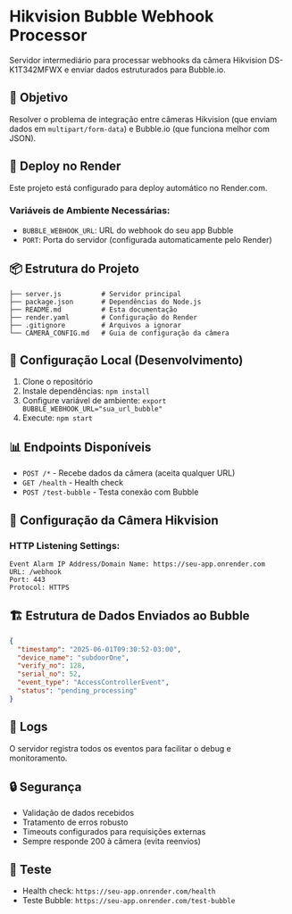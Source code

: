 # Hikvision Bubble Webhook Processor

Servidor intermediário para processar webhooks da câmera Hikvision DS-K1T342MFWX e enviar dados estruturados para Bubble.io.

## 🎯 Objetivo

Resolver o problema de integração entre câmeras Hikvision (que enviam dados em `multipart/form-data`) e Bubble.io (que funciona melhor com JSON).

## 🚀 Deploy no Render

Este projeto está configurado para deploy automático no Render.com.

### Variáveis de Ambiente Necessárias:

- `BUBBLE_WEBHOOK_URL`: URL do webhook do seu app Bubble
- `PORT`: Porta do servidor (configurada automaticamente pelo Render)

## 📦 Estrutura do Projeto

```
├── server.js          # Servidor principal
├── package.json       # Dependências do Node.js
├── README.md          # Esta documentação
├── render.yaml        # Configuração do Render
├── .gitignore         # Arquivos a ignorar
└── CAMERA_CONFIG.md   # Guia de configuração da câmera
```

## 🔧 Configuração Local (Desenvolvimento)

1. Clone o repositório
2. Instale dependências: `npm install`
3. Configure variável de ambiente: `export BUBBLE_WEBHOOK_URL="sua_url_bubble"`
4. Execute: `npm start`

## 📊 Endpoints Disponíveis

- `POST /*` - Recebe dados da câmera (aceita qualquer URL)
- `GET /health` - Health check
- `POST /test-bubble` - Testa conexão com Bubble

## 🔧 Configuração da Câmera Hikvision

### HTTP Listening Settings:
```
Event Alarm IP Address/Domain Name: https://seu-app.onrender.com
URL: /webhook
Port: 443
Protocol: HTTPS
```

## 🏗️ Estrutura de Dados Enviados ao Bubble

```json
{
  "timestamp": "2025-06-01T09:30:52-03:00",
  "device_name": "subdoorOne",
  "verify_no": 128,
  "serial_no": 52,
  "event_type": "AccessControllerEvent",
  "status": "pending_processing"
}
```

## 📝 Logs

O servidor registra todos os eventos para facilitar o debug e monitoramento.

## 🔒 Segurança

- Validação de dados recebidos
- Tratamento de erros robusto
- Timeouts configurados para requisições externas
- Sempre responde 200 à câmera (evita reenvios)

## 🧪 Teste

- Health check: `https://seu-app.onrender.com/health`
- Teste Bubble: `https://seu-app.onrender.com/test-bubble`